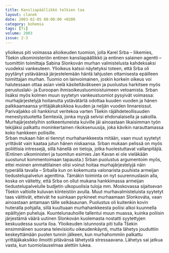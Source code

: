 ```yaml
---
title: Kansliapäällikkö telkien taa
layout: clanek
date: 2003-02-05 00:00:00 +0200
category: bohemia
tags: [fi]
volume: 2003
issue: 2-3
---
```

ylioikeus piti voimassa alioikeuden tuomion, jolla Karel Srba – liikemies, Tšekin ulkoministeriön entinen kansliapäällikkö ja entinen salainen agentti – tuomittiin toimittaja Sabina Slonkován murhan valmistelusta kahdeksaksi vuodeksi vankeuteen. Ylioikeus katsoi näytetyksi toteen, että Srba oli pyytänyt ystäväänsä järjestelemään häntä lahjusten ottamisesta epäilleen toimittajan murhan. Tuomio on lainvoimainen, joskin korkein oikeus voi halutessaan ottaa asian vielä käsiteltäväkseen ja puolustus harkitsee myös perustuslaki- ja Euroopan ihmisoikeustuomioistuimeen vetoamista. 
	Srban lisäksi myös kolmen muun syytetyn vankeustuomiot pysyivät voimassa: murhajärjestelyjä hoitanutta ystävätärtä odottaa kuuden vuoden ja hänen palkkaamaansa yrittäjäkaksikkoa kuuden ja neljän vuoden linnareissut. Parivaljakko oli hankkinut veritekoa varten Tšekin räjähdeteollisuuden menestystuotetta Semtexiä, jonka myyjä selvisi ehdonalaisella ja sakoilla. Murhajärjestelyihin sotkeentuneista kuiville jäi ainoastaan likaisimman työn tekijäksi palkattu moninkertainen rikoksenuusija, joka kävikin narauttamassa koko hankkeen poliisille.  
	Srban mukaan hän ei tiennyt murhahankkeesta mitään, vaan muut syytetyt yrittävät vain kaataa jutun hänen niskaansa. Srban mukaan pelissä on myös poliittisia intressejä, sillä hänellä on tietoja, jotka huolestuttavat vallanpitäjiä. (Entinen ulkoministeri ja tuomitun esimies Jan Kavan ei ole vieläkään suostunut kommentoimaan tapausta.) Srban puolustus argumentoim myös, ettei moinen ammattilainen olisi voinut hoitaa murhajärjestelyjä näin typerällä tavalla – Srballa kun on kokemusta valonarista puuhista armeijan tiedustelupalvelun agenttina. Tämäkin toiminta on nyt suurennuslasin alla, koska on väitetty, että Srba on ollut mukana hankkimassa armeijan tiedustelupalvelulle budjetin ulkopuolisia tuloja mm. Moskovassa sijaitsevan Tšekin valtiolle kuluvan kiinteistön avulla. 
	Muut murhavalmisteluista syytetyt taas väittivät, etteivät he suinkaan pyrkineet murhaamaan Slonkováta, vaan ainoastaan antamaan tälle selkäsaunan. Puolustus oli kuitenkin kovin huteralla pohjalla, sillä kuultuaan murhahankkeesta poliisi alkoi kuunnella epäiltyjen puheluja. Kuuntelunauhoille tallentui muun muassa, kuinka poliisin järjestämä väärä uutinen Slonkován kuolemasta nostatti syytettyjen keskuudessa suurta iloa. 
	Ylioikeuden istunnosta piti tulla Tšekin ensimmäinen suorana televisioitu oikeudenkäynti, mutta lähetys jouduttiin keskeyttämään puolen tunnin jälkeen, kun murhahommiin palkattu yrittäjäkaksikko ilmoitti pitävänsä lähetystä stressaavana. Lähetys sai jatkua vasta, kun tuomiolauselmaa alettiin lukea. 